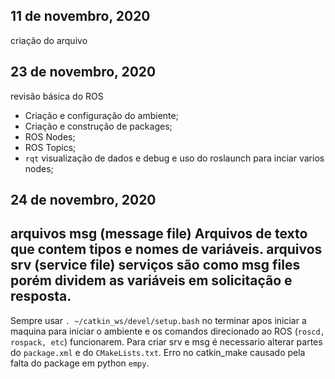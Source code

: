 ## 11 de novembro, 2020
criação do arquivo
## 23 de novembro, 2020
revisão básica do ROS
- Criação e configuração do ambiente;
- Criação e construção de packages;
- ROS Nodes;
- ROS Topics;
-  ```rqt``` visualização de dados e debug e  uso do roslaunch para inciar varios nodes;
## 24 de novembro, 2020
**arquivos msg (message file)**
Arquivos de texto que contem tipos e nomes de variáveis.
**arquivos srv (service file)**
serviços são como msg files porém dividem as variáveis em solicitação e resposta.
---
Sempre usar ```. ~/catkin_ws/devel/setup.bash``` no terminar apos iniciar a maquina para iniciar o ambiente e os comandos direcionado ao ROS (```roscd, rospack, etc```) funcionarem.
Para criar srv e msg é necessario alterar partes do ```package.xml``` e do ```CMakeLists.txt```.
Erro no catkin_make causado pela falta do package em python ```empy```.
